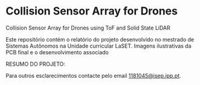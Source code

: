 # Collision Sensor Array for Drones
 Collision Sensor Array for Drones using ToF and Solid State LiDAR

Este repositório contém o relatório do projeto desenvolvido no mestrado de Sistemas Autônomos na Unidade curricular LaSET. 
Imagens ilustrativas da PCB final e o desenvolvimento associado


RESUMO DO PROJETO:

Para outros esclarecimentos contacte pelo email 1181045@isep.ipp.pt.
